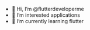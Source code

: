- 👋 Hi, I’m @flutterdeveloperme
- 👀 I’m interested applications
- 🌱 I’m currently learning flutter
 

<!---
flutterdeveloperme/flutterdeveloperme is a ✨ special ✨ repository because its `README.md` (this file) appears on your GitHub profile.
You can click the Preview link to take a look at your changes.
--->

